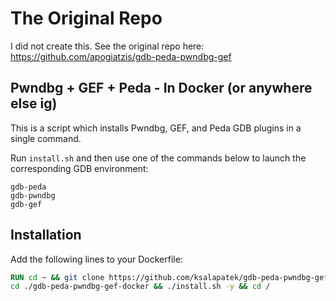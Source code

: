 # The Original Repo

I did not create this. See the original repo here: https://github.com/apogiatzis/gdb-peda-pwndbg-gef

## Pwndbg + GEF + Peda - In Docker (or anywhere else ig)

This is a script which installs Pwndbg, GEF, and Peda GDB plugins in a single command.

Run `install.sh` and then use one of the commands below to launch the corresponding GDB environment:

```
gdb-peda
gdb-pwndbg
gdb-gef
```

## Installation

Add the following lines to your Dockerfile:

```dockerfile
RUN cd ~ && git clone https://github.com/ksalapatek/gdb-peda-pwndbg-gef-docker.git && \
cd ./gdb-peda-pwndbg-gef-docker && ./install.sh -y && cd /
```
